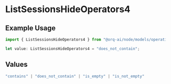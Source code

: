 # ListSessionsHideOperators4

## Example Usage

```typescript
import { ListSessionsHideOperators4 } from "@orq-ai/node/models/operations";

let value: ListSessionsHideOperators4 = "does_not_contain";
```

## Values

```typescript
"contains" | "does_not_contain" | "is_empty" | "is_not_empty"
```